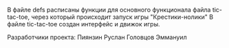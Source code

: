 В файле defs расписаны функции для основного функционала файла tic-tac-toe, через который происходит запуск игры "Крестики-нолики"
В файле tic-tac-toe создан интерфейс и движок игры.

Разработчики проекта:
Пиянзин Руслан
Головцов Эммануил